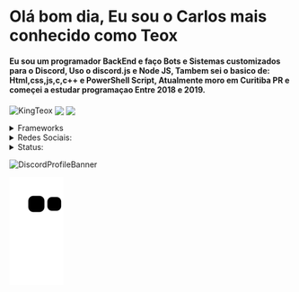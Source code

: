 <div>
<h1>Olá bom dia, Eu sou o Carlos mais conhecido como Teox</h1>

<h4> 
  Eu sou um programador BackEnd e faço Bots e Sistemas customizados para o Discord, Uso o discord.js e Node JS, Tambem sei o basico de: Html,css,js,c,c++ e PowerShell Script, Atualmente moro em Curitiba PR e começei a estudar programaçao Entre 2018 e 2019.
</h4>
<p>
    <img align="center" src="https://komarev.com/ghpvc/?username=KingTeox&label=Profile%20views&color=5865F2&style=flat-square" alt="KingTeox" /> 
    <img align="center" src="https://img.shields.io/github/followers/KingTeox?color=5865F2&style=social" />
    <img align="center" src="https://img.shields.io/github/stars/KingTeox?color=5865F2&style=social" /> 
    
</p>

<details>
  <summary>Frameworks</summary>
  <img src="https://img.shields.io/badge/Node.js-339933?style=for-the-badge&logo=nodedotjs&logoColor=white"/>
</details>
</div>

<div>
<details>
  <summary>Redes Sociais:</summary>
  <a href="https://www.instagram.com/kingxteox/" target="_blank">
    <img src="https://img.shields.io/badge/-Instagram-%23E4405F?style=for-the-badge&logo=instagram&logoColor=white" target="_blank"></a>
  <a href="https://twitter.com/KingTeox" target="_blank">
     <img src="https://img.shields.io/badge/twitter-%231DA1F2.svg?&style=for-the-badge&logo=twitter&logoColor=white" target="_blank"></a>
</details>
</div>

<div>
<details>
<summary>Status:</summary>

<p>
  <img align="center" src="https://github-readme-stats.vercel.app/api?username=KingTeox&show_icons=true&theme=github_dark&locale=pt-br" /></p>
<p>
  <img align="center" src="https://github-readme-stats.vercel.app/api/top-langs?username=KingTeox&show_icons=true&theme=github_dark&locale=pt-br" /></p>
<p>
  <img align="center" src="https://github-readme-streak-stats.herokuapp.com/?user=KingTeox&theme=dark" /></p>

</details>

![DiscordProfileBanner](https://discord.c99.nl/widget/theme-1/462980817040310283.png)

![Snake animation](https://github.com/KingTeox/KingTeox/blob/output/github-contribution-grid-snake.svg)

</div>
